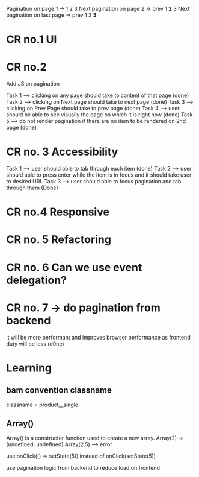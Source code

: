 Pagination  on page 1 ->      <u>1</u> 2 3 Next
pagination on page 2 -> prev 1 __2__ 3 Next
pagination on last page => prev 1 2 __3__

# CR no.1 UI

# CR no.2
Add JS on pagination

Task 1 --> clicking on any page should take to content of that page (done)
Task 2 --> clicking on Next page should take to next page (done)
Task 3 --> clicking on Prev Page should take to prev page (done)
Task 4 --> user should be able to see visually the page on which it is right now (done)
Task 5 --> do not render pagination if there are no item to be rendered on 2nd page (done)

# CR no. 3 Accessibility
Task 1 --> user should able to tab through each item (done)
Task 2 --> user should able to press enter while the item is in focus and it should take user to desired URL
Task 3 --> user should able to focus pagination and tab through them (Done)

# CR no.4 Responsive 

# CR no. 5 Refactoring

# CR no. 6 Can we use event delegation?

# CR no. 7 -> do pagination from backend
it will be more performant and improves browser performance as frontend duty will be less (d0ne)




# Learning 

## bam convention classname
 classname = product__single

## Array() 
Array() is a constructor function used to create a new array.
Array(2) -> [undefined, undefined]
Array(2.5) --> error

use onClick(() => setState(5)) instead of onClick(setState(5))

use pagination logic from backend to reduce load on frontend